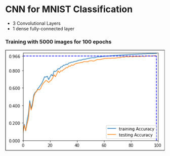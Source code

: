 # CNN for MNIST Classification
* 3 Convolutional Layers
* 1 dense fully-connected layer

### Training with 5000 images for 100 epochs
![img](https://raw.githubusercontent.com/ashish-2005/Deep_Learning/main/CNN/CNN-handson/MNIST_Epoch100.png)
